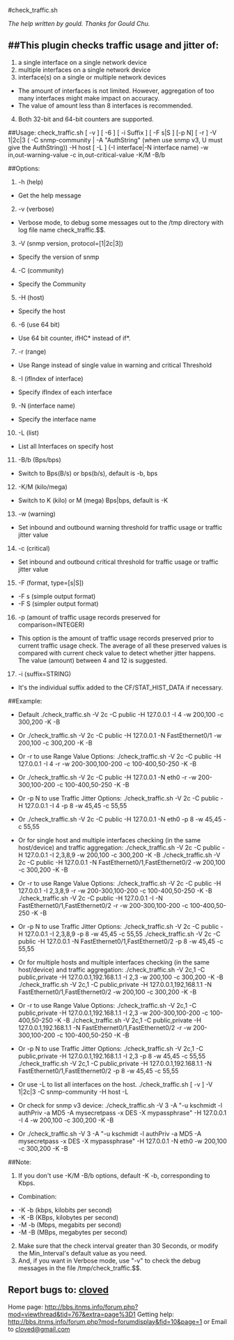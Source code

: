 #check_traffic.sh

*The help written by gould. Thanks for Gould Chu.*

##This plugin checks traffic usage and jitter of:
------------------------------------------------
1. a single interface on a single network device
2. multiple interfaces on a single network device
3. interface(s) on a single or multiple network devices
+ The amount of interfaces is not limited. However, aggregation of too many interfaces might make impact on accuracy. 
+ The value of amount less than 8 interfaces is recommended.
4. Both 32-bit and 64-bit counters are supported.

##Usage:
	check_traffic.sh [ -v ] [ -6 ] [ -i Suffix ] [ -F s|S ] [-p N] [ -r ] -V 1|2c|3 ( -C snmp-community | -A "AuthString" (when use snmp v3, U must give the AuthString)) -H host [ -L ] (-I interface|-N interface name) -w in,out-warning-value  -c in,out-critical-value -K/M -B/b

##Options:
1. -h (help)
+ Get the help message
2. -v (verbose)
+ Verbose mode, to debug some messages out to the /tmp directory with log file name check\_traffic.$$.
3. -V (snmp version, protocol=[1|2c|3])
+ Specify the version of snmp
4. -C (community)
+ Specify the Community
5. -H (host)
+ Specify the host
6. -6 (use 64 bit)
+ Use 64 bit counter, ifHC\*  instead of if\*.
7. -r (range)
+ Use Range instead of single value in warning and critical Threshold
8. -I (ifIndex of interface)
+ Specify ifIndex of each interface
9. -N (interface name)
+ Specify the interface name
10. -L (list)
+ List all Interfaces on specify host
11. -B/b (Bps/bps)
+ Switch to Bps(B/s) or bps(b/s), default is -b, bps
12. -K/M (kilo/mega)
+ Switch to K (kilo) or M (mega) Bps|bps, default is -K
13. -w (warning)
+ Set inbound and outbound warning threshold for traffic usage or traffic jitter value
14. -c (critical)
+ Set inbound and outbound critical threshold for traffic usage or traffic jitter value
15. -F (format, type=[s|S])
+ -F s (simple output format)
+ -F S (simpler output format)
16. -p (amount of traffic usage records preserved for comparison=INTEGER)
+ This option is the amount of traffic usage records preserved prior to current traffic usage check. The average of all these preserved values is compared with current check value to detect whether jitter happens. The value (amount) between 4 and 12 is suggested.
17. -i	(suffix=STRING)
+ It's the individual suffix added to the CF/STAT_HIST_DATA if necessary.

##Example:
- Default
	./check_traffic.sh -V 2c -C public -H 127.0.0.1 -I 4 -w 200,100 -c 300,200 -K -B
- Or
	./check_traffic.sh -V 2c -C public -H 127.0.0.1 -N FastEthernet0/1 -w 200,100 -c 300,200 -K -B
- Or -r to use Range Value Options:
	./check_traffic.sh -V 2c -C public -H 127.0.0.1 -I 4 -r -w 200-300,100-200 -c 100-400,50-250 -K -B
- Or
	./check_traffic.sh -V 2c -C public -H 127.0.0.1 -N eth0 -r -w 200-300,100-200 -c 100-400,50-250 -K -B
- Or -p N to use Traffic Jitter Options:
	./check_traffic.sh -V 2c -C public -H 127.0.0.1 -I 4 -p 8 -w 45,45 -c 55,55
- Or
	./check_traffic.sh -V 2c -C public -H 127.0.0.1 -N eth0 -p 8 -w 45,45 -c 55,55

- Or for single host and multiple interfaces checking (in the same host/device) and traffic aggregation:
	./check_traffic.sh -V 2c -C public -H 127.0.0.1 -I 2,3,8,9 -w 200,100 -c 300,200 -K -B
	./check_traffic.sh -V 2c -C public -H 127.0.0.1 -N FastEthernet0/1,FastEthernet0/2 -w 200,100 -c 300,200 -K -B
- Or -r to use Range Value Options:
	./check_traffic.sh -V 2c -C public -H 127.0.0.1 -I 2,3,8,9 -r -w 200-300,100-200 -c 100-400,50-250 -K -B
	./check_traffic.sh -V 2c -C public -H 127.0.0.1 -I -N FastEthernet0/1,FastEthernet0/2 -r -w 200-300,100-200 -c 100-400,50-250 -K -B
- Or -p N to use Traffic Jitter Options:
	./check_traffic.sh -V 2c -C public -H 127.0.0.1 -I 2,3,8,9 -p 8 -w 45,45 -c 55,55
	./check_traffic.sh -V 2c -C public -H 127.0.0.1 -N FastEthernet0/1,FastEthernet0/2 -p 8 -w 45,45 -c 55,55

- Or for multiple hosts and multiple interfaces checking (in the same host/device) and traffic aggregation:
	./check_traffic.sh -V 2c,1 -C public,private -H 127.0.0.1,192.168.1.1 -I 2,3 -w 200,100 -c 300,200 -K -B
	./check_traffic.sh -V 2c,1 -C public,private -H 127.0.0.1,192,168.1.1 -N FastEthernet0/1,FastEthernet0/2 -w 200,100 -c 300,200 -K -B
- Or -r to use Range Value Options:
	./check_traffic.sh -V 2c,1 -C public,private -H 127.0.0.1,192.168.1.1 -I 2,3 -w 200-300,100-200 -c 100-400,50-250 -K -B
	./check_traffic.sh -V 2c,1 -C public,private -H 127.0.0.1,192.168.1.1 -N FastEthernet0/1,FastEthernet0/2 -r -w 200-300,100-200 -c 100-400,50-250 -K -B
- Or -p N to use Traffic Jitter Options:
	./check_traffic.sh -V 2c,1 -C public,private -H 127.0.0.1,192.168.1.1 -I 2,3 -p 8 -w 45,45 -c 55,55
	./check_traffic.sh -V 2c,1 -C public,private -H 127.0.0.1,192.168.1.1 -N FastEthernet0/1,FastEthernet0/2 -p 8 -w 45,45 -c 55,55

- Or use -L to list all interfaces on the host.
	./check_traffic.sh [ -v ] -V 1|2c|3 -C snmp-community -H host -L
- Or check for snmp v3 device:
	./check_traffic.sh -V 3 -A "-u kschmidt -l authPriv -a MD5 -A mysecretpass -x DES -X mypassphrase" -H 127.0.0.1 -I 4 -w 200,100 -c 300,200 -K -B
- Or
	./check_traffic.sh -V 3 -A "-u kschmidt -l authPriv -a MD5 -A mysecretpass -x DES -X mypassphrase" -H 127.0.0.1 -N eth0 -w 200,100 -c 300,200 -K -B

##Note:
1. If you don't use -K/M -B/b options, default -K -b, corresponding to Kbps.
- Combination:
+ -K -b (kbps, kilobits per second)
+ -K -B (KBps, kilobytes per second)
+ -M -b (Mbps, megabits per second)
+ -M -B (MBps, megabytes per second)
2. Make sure that the check interval greater than 30 Seconds, or modify the Min_Interval's default value as you need. 
3. And, if you want in Verbose mode, use "-v" to check the debug messages in the file /tmp/check_traffic.$$.

## Report bugs to: [cloved](cloved@gmail.com)
Home page: <http://bbs.itnms.info/forum.php?mod=viewthread&tid=767&extra=page%3D1>
Getting help: <http://bbs.itnms.info/forum.php?mod=forumdisplay&fid=10&page=1> or Email to cloved@gmail.com
